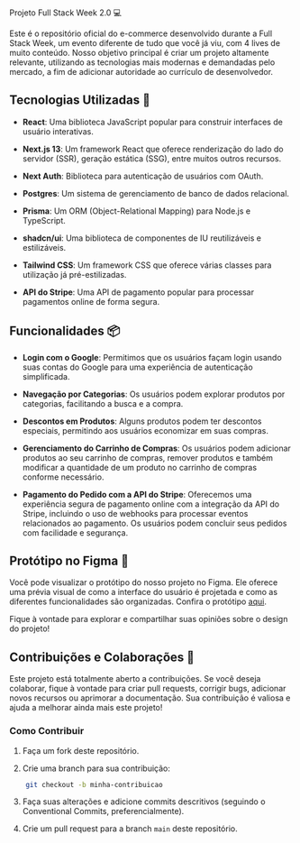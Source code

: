 Projeto Full Stack Week 2.0 💻

Este é o repositório oficial do e-commerce desenvolvido durante a Full Stack Week, um evento diferente de tudo que você já viu, com 4 lives de muito conteúdo. Nosso objetivo principal é criar um projeto altamente relevante, utilizando as tecnologias mais modernas e demandadas pelo mercado, a fim de adicionar autoridade ao currículo de desenvolvedor.

## Tecnologias Utilizadas 🚀

- **React**: Uma biblioteca JavaScript popular para construir interfaces de usuário interativas.

- **Next.js 13**: Um framework React que oferece renderização do lado do servidor (SSR), geração estática (SSG), entre muitos outros recursos.

- **Next Auth**: Biblioteca para autenticação de usuários com OAuth.

- **Postgres**: Um sistema de gerenciamento de banco de dados relacional.

- **Prisma**: Um ORM (Object-Relational Mapping) para Node.js e TypeScript.

- **shadcn/ui**: Uma biblioteca de componentes de IU reutilizáveis e estilizáveis.

- **Tailwind CSS**: Um framework CSS que oferece várias classes para utilização já pré-estilizadas.

- **API do Stripe**: Uma API de pagamento popular para processar pagamentos online de forma segura.

## Funcionalidades 📦

- **Login com o Google**: Permitimos que os usuários façam login usando suas contas do Google para uma experiência de autenticação simplificada.

- **Navegação por Categorias**: Os usuários podem explorar produtos por categorias, facilitando a busca e a compra.

- **Descontos em Produtos**: Alguns produtos podem ter descontos especiais, permitindo aos usuários economizar em suas compras.

- **Gerenciamento do Carrinho de Compras**: Os usuários podem adicionar produtos ao seu carrinho de compras, remover produtos e também modificar a quantidade de um produto no carrinho de compras conforme necessário.

- **Pagamento do Pedido com a API do Stripe**: Oferecemos uma experiência segura de pagamento online com a integração da API do Stripe, incluindo o uso de webhooks para processar eventos relacionados ao pagamento. Os usuários podem concluir seus pedidos com facilidade e segurança.

## Protótipo no Figma 🎨

Você pode visualizar o protótipo do nosso projeto no Figma. Ele oferece uma prévia visual de como a interface do usuário é projetada e como as diferentes funcionalidades são organizadas. Confira o protótipo [aqui](https://www.figma.com/file/Y8jmabSZXxAobeUJQdI4bm/FSW-Store-%5BLive%5D?type=design&mode=design&t=JoIB87O9jkqADxpN-1).

Fique à vontade para explorar e compartilhar suas opiniões sobre o design do projeto!

## Contribuições e Colaborações 🤝

Este projeto está totalmente aberto a contribuições. Se você deseja colaborar, fique à vontade para criar pull requests, corrigir bugs, adicionar novos recursos ou aprimorar a documentação. Sua contribuição é valiosa e ajuda a melhorar ainda mais este projeto!

### Como Contribuir

1. Faça um fork deste repositório.

2. Crie uma branch para sua contribuição:

```bash
    git checkout -b minha-contribuicao
```

3. Faça suas alterações e adicione commits descritivos (seguindo o Conventional Commits, preferencialmente).

4. Crie um pull request para a branch `main` deste repositório.